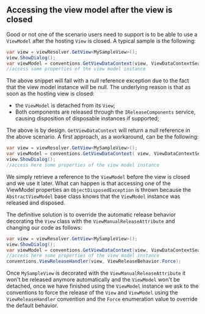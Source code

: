 ## Accessing the view model after the view is closed

Good or not one of the scenario users need to support is to be able to use a `ViewModel` after the hosting `View` is closed. A typical sample is the following:

```csharp
var view = viewResolver.GetView<MySampleView>();
view.ShowDialog();
var viewModel = conventions.GetViewDataContext(view, ViewDataContextSearchBehavior.LocalOnly);
//access some properties of the view model instance
```

The above snippet will fail with a null reference exception due to the fact that the view model instance will be null. The underlying reason is that as soon as the hosting view is closed:

* the `ViewModel` is detached from its `View`;
* Both components are released through the `IReleaseComponents` service, causing disposition of disposable instances if supported;

The above is by design. `GetViewDataContext` will return a null reference in the above scenario. A first approach, as a workaround, can be the following:

```csharp
var view = viewResolver.GetView<MySampleView>();
var viewModel = conventions.GetViewDataContext( view, ViewDataContextSearchBehavior.LocalOnly );
view.ShowDialog();
//access here some properties of the view model instance
```

We simply retrieve a reference to the `ViewModel` before the view is closed and we use it later. What can happen is that accessing one of the ViewModel properties an `ObjectDisposedException` is thrown because the `AbstractViewModel` base class knows that the `ViewModel` instance was released and disposed.

The definitive solution is to override the automatic release behavior decorating the `View` class with the `ViewManualReleaseAttribute` and changing our code as follows:

```csharp
var view = viewResolver.GetView<MySampleView>();
view.ShowDialog();
var viewModel = conventions.GetViewDataContext(view, ViewDataContextSearchBehavior.LocalOnly);
//access here some properties of the view model instance
conventions.ViewReleaseHandler(view, ViewReleaseBehavior.Force);
```

Once `MySampleView` is decorated with the `ViewManualReleaseAttribute` it won't be released anymore automatically and the `ViewModel` won't be detached, once we have finished using the `ViewModel` instance we ask to the conventions to force the release of the `View` and `ViewModel` using the `ViewReleaseHandler` convention and the `Force` enumeration value to override the default behavior.

